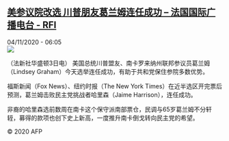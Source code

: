 <!--1604469312000-->
[美参议院改选 川普朋友葛兰姆连任成功 – 法国国际广播电台 - RFI](http://www.rfi.fr//cn/contenu/20201104-%E7%BE%8E%E5%8F%82%E8%AE%AE%E9%99%A2%E6%94%B9%E9%80%89-%E5%B7%9D%E6%99%AE%E6%9C%8B%E5%8F%8B%E8%91%9B%E5%85%B0%E5%A7%86%E8%BF%9E%E4%BB%BB%E6%88%90%E5%8A%9F)
------

<div>04/11/2020 - 06:05</div><img src="https://s.rfi.fr/media/display/5449b9ba-1e60-11eb-912d-005056a98db9/w:310/p:16x9/int0009b.201104130502.jpg"><div class="t-content__body u-clearfix"><p>（法新社华盛顿3日电）    美国总统川普盟友、南卡罗来纳州联邦参议员葛兰姆（Lindsey Graham）今天选举连任成功，有助于共和党保住参院多数优势。</p><p>    福斯新闻（Fox News）、纽约时报（The New York Times）在近半选区开完票后预测，葛兰姆击败民主党挑战者哈里森（Jaime Harrison），连任成功。</p><p>    非裔的哈里森选前数周在南卡这个保守派南部票仓，民调与65岁葛兰姆不分轩轾，募得的款项也创下史上新高，一度推升南卡倒戈转向民主党的希望。</p><p class="t-copyright">© 2020 AFP</p>        </div>
